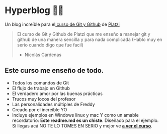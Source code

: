 # Hyperblog 👻👹
Un blog increíble para el[ curso de Git y Github](https://platzi.com/cursos/git-github/ " curso de Git y Github") de [Platzi](https://platzi.com/ "Platzi")
> El curso de Git y Github de Platzi que me enseño a manejar git y github de una manera sencilla y para nada complicada (Hablo muy en serio cuando digo que fue facil)
> - Nicol&aacute;s C&aacute;rdenas

## Este curso me enseño de todo.
* Todos los comandos de Git
* El flujo de trabajo en Github
* El verdadero amor por las buenas prácticas
* Trucos muy locos del profesor
* Las personalidades múltiples de Freddy
* Creado por el increible YO 
* Incluye ejemplos en Windows linux y mac
Y como un amable recordatorio: **Este readme.md es un chiste**.  Diseñado para el ejemplo. Si llegas acá NO TE LO TOMES EN SERIO y mejor ve [**a ver el curso**](https://platzi.com/cursos/git-github/ "a ver el curso").
